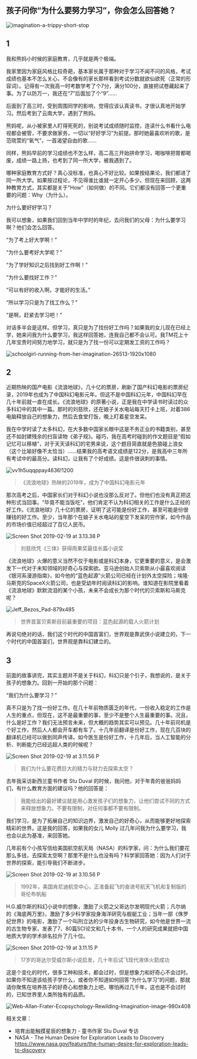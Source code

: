 ## 孩子问你“为什么要努力学习”，你会怎么回答她？

![imagination-a-trippy-short-stop](https://i.imgur.com/jFFwhFo.jpg)

## 1

我和熊妈小时候的家庭教育，几乎就是两个极端。

我家里因为家庭风格比较奇葩，基本家长属于那种对于学习不闻不问的风格，考试成绩也基本不怎么关心，不会像有的家长那样看到考试分数就欲仙欲死（正常的形容词）。记得有一次我高一时考数学考了个7分，满分100分，直接把试卷藏起来了事。为了以防万一，我还在“7”后面加了个“9”……

后面到了高三时，受到周围同学的影响，觉得应该认真读书，才很认真地开始学习。然后考到了云南大学，遇到了熊妈。

熊妈呢，从小被家里人盯得死死的，别说考试成绩随时监控，连读什么书看什么电视都会被管，不要求做家务，一切以“好好学习”为前提。那时她最喜欢听的歌，是范晓萱的“氧气”，一首渴望自由的歌……

同样，熊妈早前的学习成绩也不怎么样，高二高三开始拼命学习，喝咖啡把胃都喝废，成绩一路上扬，也考到了同一所大学，被我遇到了。

哪种家庭教育方式好？真心没标准，也真心不好比较。如果按结果论，我们都进了同一所大学。如果按过程论，不见得谁比谁就一定开心多少。但现在来回顾，这两种教育方式，其实都是关于"How"（如何做）的不同。它们都没有回答一个更重要的问题：Why（为什么）。

为什么要好好学习？

我可以想象，如果我们回到当年中学时的年纪，去问我们的父母：为什么要学习啊？他们会怎么回答。

“为了考上好大学啊！”

“为什么要考好大学呢？”

“为了学好知识之后找到好工作啊！”

“为什么要找好工作？”

“可以有好的收入啊，才能好的生活。”

“所以学习只是为了找工作么？”

“是啊，赶紧去学习吧！”

对话多半会是这样。但学习，真只是为了找份好工作吗？如果我的女儿现在已经上学，她来问我为什么要学习，我这样回答她，连我自己都不会认可。我TM花上十几年宝贵时间努力地学习，就只是为了找一份可以定期发工资的工作吗？

![schoolgirl-running-from-her-imagination-26513-1920x1080](https://i.imgur.com/Yntl8cP.jpg)


## 2

近期热映的国产电影《流浪地球》，几十亿的票房，刷新了国产科幻电影的票房纪录，2019年也成为了中国科幻电影元年。但这不是中国科幻元年，中国科幻早在几十年前就一直在成长。《流浪地球》的原著小说，正是我在中学读书时读过的众多科幻中的其中一篇。那时的刘慈欣，还在娘子关水电站每天打卡上班，对着386电脑释放自己的想象力，然后去食堂打饭，晚上盯着星空发呆。

我在中学时读了太多科幻，在大多数中国家长眼中这是不务正业的书籍类别，甚至还不如封建残余的扫盲读物《弟子规》。碰巧，我在高考时碰到的作文题目是“假如记忆可以移植”，对于天天读科幻的宅男来说，这个题目简直就是色狼碰上浪女（这个比喻好像不太恰当）……结果我的高考语文成绩是122分，是我高中三年所有考试中的最高分。读科幻，让我有了个好成绩。这是件很讽刺的事情。

![vv1h5uqqppay4636!1200](https://i.imgur.com/mpg9znB.jpg)

> 《流浪地球》热映的2019年，成为了中国科幻电影元年

那次高考之后，中国家长们对于科幻小说也没那么反对了。但他们也没有真正把这种形式当回事。“毕竟不能当饭吃”，他们肯定不认为科幻相关的工作是什么正经的好工作。《流浪地球》几十亿的票房，证明了这可能是份好工作，甚至可能是份很赚钱的好工作。至少，当年那个在娘子关水电站的星空下发呆的穷作家，如今作品的市场价值已经超过了百亿人民币。

![Screen Shot 2019-02-19 at 3.13.38 P](https://i.imgur.com/Iw4fsOg.jpg)

> 刘慈欣凭《三体》获得雨果奖最佳长篇小说奖

《流浪地球》火爆的意义当然不仅于电影或是科幻本身，它更重要的意义，是会激发下一代对于未知领域的好奇心与探索欲。亚马逊创始人贝索斯从小最喜欢阅读《银河系漫游指南》，如今他的“蓝色起源”火箭公司已经在计划外太空探险；埃隆·马斯克的SpaceX火箭公司，也是受幼年时阅读科幻的影响。谁知道在影院里看着《流浪地球》默默流泪的某个小孩，未来不会成长为那个时代的贝索斯和马斯克呢？

![Jeff_Bezos_Pad-879x485](https://i.imgur.com/kxu7qg5.jpg)

> 世界首富贝索斯目前最重要的项目：蓝色起源的载人火箭计划

再说句绝对的话，我们这个时代的中国首富们，世界观是靠武侠小说建立的，下一个时代的中国首富们，世界观是靠科幻建立的。

## 3

前面的故事讲完，其实主题并不是关于科幻，科幻只是个引子，我想说的，是关于孩子的想象力。回到一开始的那个问题：

“我们为什么要学习？”

真不只是为了找一份好工作。在几十年前物质匮乏的年代，一份收入稳定的工作是人生的重点，但现在，这不是最重要的事，至少不是整个人生最重要的事。况且，什么是好工作？我们无法预言未来，但大概的趋势其实可以预见。几十年前司机是个好工作，然后人人都会开车都有车了。十几年前翻译是份好工作，现在几百块的翻译机已经可以做到同声传译。如今医生是份好工作，十几年后，当人工智能的分析、判断能力已经远超人类的时候呢？

![Screen Shot 2019-02-19 at 3.11.56 P](https://i.imgur.com/lfEbLrX.jpg)

> 我们为什么要花费巨大的精力与财力去探索太空？

去年我采访新西兰童书作者 Stu Duval 的时候，我问他，对于年青的爸爸妈妈们，有什么教育方面的建议吗？他的回答是：

> 我能给出的最好建议就是用心激发孩子们的想象力，让他们尝试不同的方式来释放想象力。不要有限制，对任何事都不要有限制。

我们学习，是为了拓展自己的知识边界，激发自己的好奇心，从而能够更好地探索精彩的世界。这是我的回答，如果我的女儿 Molly 过几年问我为什么要学习，我也会以此为基准，来回答她。

几年前有个小孩写信给美国航空航天局（NASA）的科学家，问：为什么我们要花那么多钱，去探索太空啊？那里不是什么也没有吗？科学家回答她：因为人们对于世界的探索，能引导我们不断进步。

![Screen Shot 2019-02-19 at 3.10.56 P](https://i.imgur.com/0jEOHro.jpg)

> 1992年，美国肯尼迪航空中心，正准备起飞的奋进号航天飞机和复制版的哥伦布帆船

H.G.威尔斯的科幻小说中的想象，激励了火箭之父哥达尔发明现代火箭；凡尔纳的《海底两万里》，激励了多少科学家投身海洋研究与舰艇工业；当年一部《侏罗纪世界》的电影，激励了一个叫刑立达的少年投身古生物研究，如今他是世界一流的古生物专家，发表了7、80篇SCI论文和几十本书，一个人的研究成果就把中国地质大学的学术排名拉升了几十位。

![Screen Shot 2019-02-19 at 3.11.15 P](https://i.imgur.com/UTc79zn.jpg)

> 17岁的哥达尔受威尔斯小说启发，几十年后试飞现代液体火箭成功

这是个变化的时代，很多工种和技术，都会过时，但是想象力和好奇心不会过时。如果你不知道该给孩子学什么，或者你不知道如何回答“为什么学习”的问题，那就请你聚焦在培养孩子的好奇心和想象力上吧，哪怕再过几千年，这也是不会过时的，已知世界里人类所独有的品质。

![Web-Allan-Frater-Ecopsychology-Rewilding-Imagination-image-980x408](https://i.imgur.com/22bfuyh.jpg)


相关文章：
* 培育出能触摸星辰的想象力 - 童书作家 Stu Duval 专访
* NASA - The Human Desire for Exploration Leads to Discovery
https://www.nasa.gov/feature/the-human-desire-for-exploration-leads-to-discovery